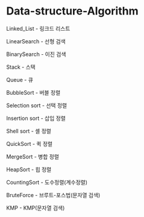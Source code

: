 ﻿# Data-structure-Algorithm
 
Linked_List   - 링크드 리스트
 
LinearSearch  - 선형 검색

BinarySearch  - 이진 검색

Stack - 스택

Queue - 큐

BubbleSort - 버블 정렬

Selection sort - 선택 정렬

Insertion sort - 삽입 정렬

Shell sort - 셸 정렬

QuickSort - 퀵 정렬

MergeSort - 병합 정렬

HeapSort - 힙 정렬

CountingSort - 도수정렬(계수정렬)

BruteForce - 브루트-포스법(문자열 검색)


KMP - KMP(문자열 검색)
